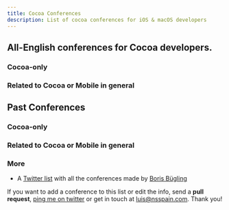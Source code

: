 ```yaml
---
title: Cocoa Conferences
description: List of cocoa conferences for iOS & macOS developers
---
```


<script type="text/javascript"> {% include conferences.js %} </script>

## All-English conferences for **Cocoa** developers.

### Cocoa-only

<div id="upcoming-cocoa"></div>
<script type="text/javascript">
	var now = new Date();
	var confs = conferences.filter(function(conf){ return now < conf.end && conf.cocoa == true });
	buildTable(document.getElementById("upcoming-cocoa"), confs, true);
</script>

### Related to Cocoa or Mobile in general

<div id="upcoming-general"></div>
<script type="text/javascript">
	var now = new Date();
	var confs = conferences.filter(function(conf){ return now < conf.end && conf.cocoa == false });
	buildTable(document.getElementById("upcoming-general"), confs, true);
</script>

## Past Conferences

### Cocoa-only

<div id="past-cocoa"></div>
<script type="text/javascript">
	var now = new Date();
	var confs = conferences.filter(function(conf){ return now > conf.end && conf.cocoa == true });
	buildTable(document.getElementById("past-cocoa"), confs, true);
</script>

### Related to Cocoa or Mobile in general

<div id="past-general"></div>
<script type="text/javascript">
	var now = new Date();
	var confs = conferences.filter(function(conf){ return now > conf.end && conf.cocoa == false });
	buildTable(document.getElementById("past-general"), confs, true);
</script>

### More

* A [Twitter list](https://twitter.com/NeoNacho/lists/cocoaconferences) with all the conferences made by [Boris Bügling](https://twitter.com/NeoNacho)

If you want to add a conference to this list or edit the info, send a **pull request**, [ping me on twitter](https://twitter.com/lascorbe) or get in touch at [luis@nsspain.com](mailto:luis@nsspain.com). Thank you!
